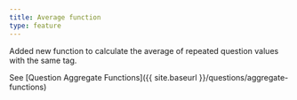 ```yaml
---
title: Average function
type: feature
---
```


Added new function to calculate the average of repeated question values with the same tag.

See [Question Aggregate Functions]({{ site.baseurl }}/questions/aggregate-functions)